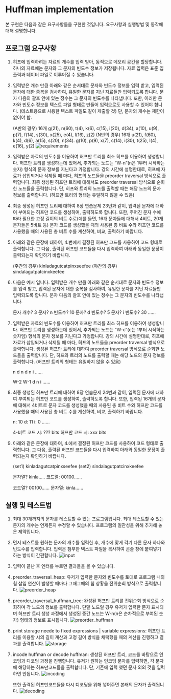 # Huffman implementation

본 구현은 다음과 같은 요구사항들을 구현한 것입니다. 요구사항과 실행방법 및 동작에 대해 설명합니다.

## 프로그램 요구사항 

1. 히프에 입력하려는 자료의 개수를 입력 받아, 동적으로 메모리 공간을 할당합니다. 하나의 자료에는 문자와 그 문자의 빈도수 정보가 저장됩니다. 자료 입력은 표준 입출력과 데이터 파일로 이루어질 수 있습니다.

2. 입력받은 개수 만큼 아래와 같은 순서대로 문자와 빈도수 정보를 입력 받고, 입력된 문자에 대한 중복을 검사하여, 유일한 문자를 지닌 자료들만 입력되도록 합니다. 문자 다음의 괄호 안에 있는 정수는 그 문자의 빈도수를 나타냅니다. 또한, 이러한 문자와 빈도수 정보를 텍스트 파일 형태로 만들어 입력으로도 사용할 수 있어야 합니다. (테스트용으로 사용한 텍스트 파일도 같이 제출할 것) 단, 문자의 개수는 제한이 없어야 함.

    (A반의 경우) 16개 g(21), n(60), t(4), k(6), c(15), i(20), d(34), a(10), u(9), p(7), f(14), s(30), x(25), e(4), l(16), z(2)
    (N반의 경우) 16개 u(21), f(60), k(4), d(6), a(15), s(20), n(34). g(10), p(9), x(7), c(14), i(30), t(25), l(4), e(16), y(2)
    ![requirements](images/requirements.png)

3. 입력받은 자료의 빈도수를 이용하여 허프만 트리를 최소 히프를 이용하여 생성합니다. 허프만 트리를 생성하는데 있어서, 추가되는 노드는 “W-n”(n은 1부터 시작하는 숫자) 형식의 문자 정보를 지닌다고 가정합니다.
   강의 시간에 설명한대로, 히프에 자료가 삽입되거나 삭제될 때 마다, 히프의 노드들을 preorder traversal 방식으로 출력합니다. 최종 생성된 허프만 트리에 대해서도 preorder traversal 방식으로 순회한 노드들을 출력합니다. 단, 히프와 트리의 노드를 출력할 때는 해당 노드의 문자 정보를 출력합니다. (허프만 트리의 형태는 유일하지 않을 수 있음)

4. 최종 생성된 허프만 트리에 대하여 8장 연습문제 23번과 같이, 입력된 문자에 대하여 부여되는 허프만 코드를 생성하여, 출력하도록 합니다. 또한, 주어진 문자 수에 따라 필요한 고정 길이의 비트 수로(예를 들면, 16개 문자들에 대해서 4비트, 20개 문자들은 5비트 등) 문자 코드를 생성했을 때의 사용된 총 비트 수와 허프만 코드를 사용했을 때의 사용된 총 비트 수를 계산하여, 비교, 출력하기 바랍니다.

5. 아래와 같은 문장에 대하여, 4.번에서 결정된 허프만 코드를 사용하여 코드 형태로 출력합니다. 그 다음, 출력된 허프만 코드들을 다시 입력하여 아래와 동일한 문장이 출력되는지 확인하기 바랍니다.

    (주간의 경우) kinladagutcatpinxseefee
    (야간의 경우) sindalagutpatcinxkeefee

6.  다음은 예시 입니다. 입력받은 개수 만큼 아래와 같은 순서대로 문자와 빈도수 정보를 입력 받고, 입력된 문자에 대한 중복을 검사하여, 유일한 문자를 지닌 자료들만 입력되도록 합니다. 문자 다음의 괄호 안에 있는 정수는 그 문자의 빈도수를 나타냅니다.

    문자 개수? 3
    문자? n
    빈도수? 10
    문자? d
    빈도수? 5
    문자? i
    빈도수? 30
    ......

7. 입력받은 자료의 빈도수를 이용하여 허프만 트리를 최소 히프를 이용하여 생성합니다. 허프만 트리를 생성하는데 있어서, 추가되는 노드는 “W-c”(c는 1부터 시작하는 숫자임) 형식의 문자 정보를 지닌다고 가정합니다.
   강의 시간에 설명한대로, 히프에 자료가 삽입되거나 삭제될 때 마다, 히프의 노드들을 preorder traversal 방식으로 출력합니다. 생성된 허프만 트리에 대하여 preorder traversal 방식으로 순회한 노드들을 출력합니다. 단, 히프와 트리의 노드를 출력할 때는 해당 노드의 문자 정보를 출력합니다. (허프만 트리의 형태는 유일하지 않을 수 있음)

    n
    d n
    d n i
    ......

    W-2 W-1 d n i ......

8. 최종 생성된 허프만 트리에 대하여 8장 연습문제 24번과 같이, 입력된 문자에 대하여 부여되는 허프만 코드를 생성하여, 출력하도록 합니다. 또한, 입력된 16개의 문자에 대해서 4비트로 문자 코드를 생성했을 때의 사용된 총 비트 수와 허프만 코드를 사용했을 때의 사용된 총 비트 수를 계산하여, 비교, 출력하기 바랍니다.

    n: 10
    d: 11
    i: 0
    ......

    4-비트 코드 시: ??? bits
    허프만 코드 시: xxx bits

9. 아래와 같은 문장에 대하여, 4.에서 결정된 허프만 코드를 사용하여 코드 형태로 출력합니다. 그 다음, 출력된 허프만 코드들을 다시 입력하여 아래와 동일한 문장이 출력되는지 확인하기 바랍니다.

    (set1) kinladagutcatpinxseefee
    (set2) sindalagutpatcinxkeefee

    문자열? kinla.....
    코드열: 00100......

    코드열? 00100......
    문자열: kinla......

## 실행 및 테스트법

1. 최대 30개까지의 문자를 테스트할 수 있는 프로그램입니다. 최대 테스트할 수 있는 문자의 개수는 언제든지 수정할 수 있습니다. 프로그램의 일관성을 위해 추가해 놓은 제약입니다.

2. 먼저 테스트를 원하는 문자의 개수를 입력한 후, 개수에 맞게 각기 다른 문자 하나와 빈도수를 입력합니다. 입력은 첨부한 텍스트 파일을 복사하여 콘솔 창에 붙여넣기 하는 방식이 간편합니다.
    ![input](images/1-input.png)

3. 입력이 끝난 후 엔터를 누르면 결과들을 볼 수 있습니다.

4. preorder_traversal_heap: 유저가 입력한 문자와 빈도수를 토대로 프로그램 내의 힙 삽입 연산이 발생할 때마다 그때그때의 힙 상황을 전위순회 방식으로 출력합니다.
    ![preorder_heap](images/2-print_heap_array_with_preorder_traversal_when_add_element.png)

5. preorder_traversal_huffman_tree: 완성된 허프만 트리를 전위순회 방식으로 순회하며 각 노드의 정보를 출력합니다.
    단말 노드일 경우 유저가 입력한 문자 표시되며 허프만 트리 생성 과정에서 생성된 중간 노드는 W-n(n은 순차적으로 부여된 숫자) 형태의 정보로 표시됩니다.
    ![preorder_huffman](images/3-print_all_elements_of_huffman_tree_and_inforamtion_of_each_element_of_huffman.png)

6. print storage neede to fixed expressions | variable expressions: 허프만 트리를 이용할 시의 길이 계산과 고정 길이 방식을 채택했을 때의 계산을 진행하고 결과를 출력합니다.
    ![storage](images/4-print_storage-needed_to_store_fixed_length_and_flexible_length.png)

7. incode huffman or decode huffman: 생성된 허프만 트리, 코드를 바탕으로 인코딩과 디코딩 과정을 진행합니다. 유저가 원하는 인코딩 문자를 입력하면, 각 문자에 해당하는 허프만코드들을 출력합니다. 단, 기존에 입력 했던 문자 외의 것을 입력하면 안됩니다.
    ![incoding](images/5-output_after_encoding.png)

    또한 출력된 허프만코드들을 다시 디코딩을 위해 넣어주면 본래의 문자가 출력됩니다.
    ![decoding](images/6-decoding_output_of_encoding.png)